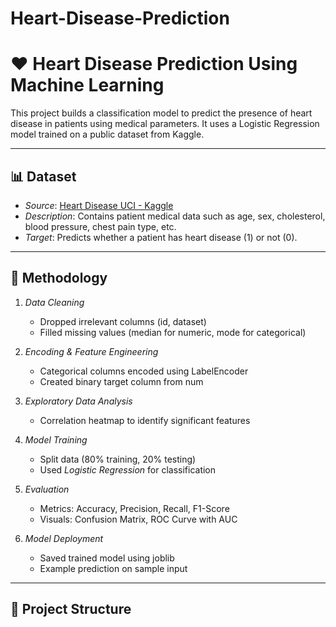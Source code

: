 # Heart-Disease-Prediction
# ❤ Heart Disease Prediction Using Machine Learning

This project builds a classification model to predict the presence of heart disease in patients using medical parameters. It uses a Logistic Regression model trained on a public dataset from Kaggle.

---

## 📊 Dataset

- *Source*: [Heart Disease UCI - Kaggle](https://www.kaggle.com/datasets/redwankarimsony/heart-disease-data)
- *Description*: Contains patient medical data such as age, sex, cholesterol, blood pressure, chest pain type, etc.
- *Target*: Predicts whether a patient has heart disease (1) or not (0).

---

## 🔧 Methodology

1. *Data Cleaning*
   - Dropped irrelevant columns (id, dataset)
   - Filled missing values (median for numeric, mode for categorical)

2. *Encoding & Feature Engineering*
   - Categorical columns encoded using LabelEncoder
   - Created binary target column from num

3. *Exploratory Data Analysis*
   - Correlation heatmap to identify significant features

4. *Model Training*
   - Split data (80% training, 20% testing)
   - Used *Logistic Regression* for classification

5. *Evaluation*
   - Metrics: Accuracy, Precision, Recall, F1-Score
   - Visuals: Confusion Matrix, ROC Curve with AUC

6. *Model Deployment*
   - Saved trained model using joblib
   - Example prediction on sample input

---

## 📁 Project Structure
